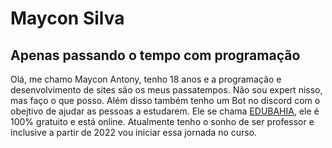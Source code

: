 # Maycon Silva

## Apenas passando o tempo com programação

  Olá, me chamo Maycon Antony, tenho 18 anos e a programação e desenvolvimento de sites são os meus passatempos. Não sou expert nisso, mas faço o que posso. Além disso também tenho um Bot no discord com o obejtivo de ajudar as pessoas a estudarem. Ele se chama [EDUBAHIA](https://top.gg/en/bot/885897028725526558), ele é 100% gratuito e está online.
  Atualmente tenho o sonho de ser professor e inclusive a partir de 2022 vou iniciar essa jornada no curso. 
<!---
mayconasilva/mayconasilva is a ✨ special ✨ repository because its `README.md` (this file) appears on your GitHub profile.
You can click the Preview link to take a look at your changes.
--->
